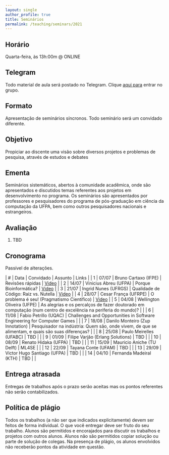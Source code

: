 ```yaml
---
layout: single
author_profile: true
title: Seminários
permalink: /teaching/seminars/2021
---
```


## Horário

Quarta-feira, às 13h:00m @ ONLINE

## Telegram

Todo material de aula será postado no Telegram. Clique [aqui para](https://t.me/joinchat/3XE6d_nE8Ck2ZTEx) entrar no grupo.

## Formato

Apresentação de seminários síncronos. Todo seminário será um convidado diferente.

## Objetivo

Propiciar ao discente uma visão sobre diversos projetos e problemas de pesquisa,
através de estudos e debates

## Ementa

Seminários sistemáticos, abertos à comunidade acadêmica, onde são apresentados e discutidos temas referentes aos projetos em desenvolvimento no programa. Os seminários são apresentados por professores e pesquisadores do programa de pós-graduação em ciência da computação da UFPA, bem como outros pesquisadores nacionais e estrangeiros.

## Avaliação

1. TBD

## Cronograma

Passível de alterações.

| # | Data  | Convidado                         | Assunto          | Links |
| 1 | 07/07 | Bruno Cartaxo (IFPE)              | Revisões rápidas | [Video](https://drive.google.com/file/d/1v0KXK_-WanTMbBsNuffIw1nOeY7Xi_mj/view?usp=sharing)      |
| 2 | 14/07 | Vinicius Abreu (UFPA)             | Porque Bioinformática?        | [Video](https://drive.google.com/file/d/15-drxBkX8t01p_lzcfMd9euJjCXN00T0/view?usp=sharing)      |
| 3 | 21/07 | Ingrid Nunes (UFRGS)              | Qualidade de Código: Raiz vs. Nutella | [Video](https://drive.google.com/file/d/1_oWmVPhur_9324XyFAyqmhTa2NdziPwd/view?usp=sharing)  |
| 4 | 28/07 | Cesar França (UFRPE)              | O problema é seu! (Pragmatismo Científico)                 | [Video](https://drive.google.com/file/d/1IUgokeALXS3DK0ta8vKpIi-lUbL7iXCP/view)      |
| 5 | 04/08 | Wellington Oliveira (UFPE)        | As alegrias e os percalços de fazer doutorado em computação (num centro de excelência na periferia do mundo)?      |       |
| 6 | 11/08 | Fabio Petrillo (UQAC)             | Challenges and Opportunities in Software Engineering for Computer Games              |       |
| 7 | 18/08 | Danilo Monteiro (Zup Innotation)  | Pesquisador na indústria: Quem são, onde vivem, de que se alimentam, e quais são suas diferenças?              |       |
| 8 | 25/08 | Paulo Meirelles (UFABC)           | TBD              |       |
| 9 | 01/09 | Filipe Varjão (Erlang Solutions)  | TBD              |       |
| 10 | 08/09 | Renato Hidaka (UFPA)             | TBD              |       |
| 11 | 15/09 | Mauricio Aniche (TU Delft)       | ML4SE            |       |
| 12 | 22/09 | Tayana Conte (UFAM)              | TBD              |       |
| 13 | 29/09 | Victor Hugo Santiago (UFPA)      | TBD              |       |
| 14 | 04/10 | Fernanda Madeiral (KTH)          | TBD              |       |


## Entrega atrasada

Entregas de trabalhos após o prazo serão aceitas mas os pontos referentes não serão contabilizados.

## Política de plágio

Todos os trabalhos (a não ser que indicados explicitamente) devem ser feitos de forma individual. O que você entregar deve ser fruto do seu trabalho. Alunos são permitidos e encorajados para discutir os trabalhos e projetos com outros alunos. Alunos não são permitidos copiar solução ou parte de solução de colegas. Na presença de plágio, os alunos envolvidos não receberão pontos da atividade em questão.
